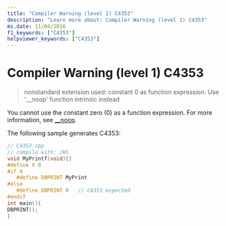```yaml
---
title: "Compiler Warning (level 1) C4353"
description: "Learn more about: Compiler Warning (level 1) C4353"
ms.date: 11/04/2016
f1_keywords: ["C4353"]
helpviewer_keywords: ["C4353"]
---
```

# Compiler Warning (level 1) C4353

> nonstandard extension used: constant 0 as function expression. Use '__noop' function intrinsic instead

You cannot use the constant zero (0) as a function expression. For more information, see [__noop](../../intrinsics/noop.md).

The following sample generates C4353:

```cpp
// C4353.cpp
// compile with: /W1
void MyPrintf(void){}
#define X 0
#if X
   #define DBPRINT MyPrint
#else
   #define DBPRINT 0   // C4353 expected
#endif
int main(){
DBPRINT();
}
```
